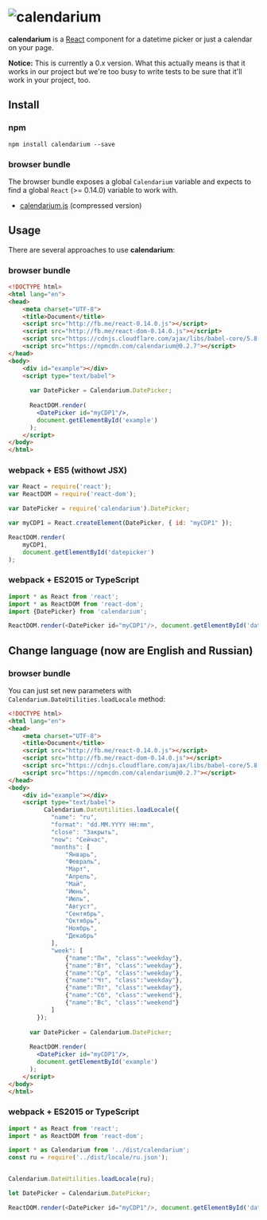 # ![calendarium](https://cdn.rawgit.com/sumbad/calendarium/master/docs/images/main.PNG)


**calendarium** is a [React](http://facebook.github.io/react/) component for a datetime picker or just a calendar on your page.

**Notice:** This is currently a 0.x version. What this actually means is that it works in our project but we're too busy to write tests to be sure that it'll work in your project, too.


## Install

### npm

```
npm install calendarium --save
```

### browser bundle

The browser bundle exposes a global `Calendarium` variable and expects to find a global `React` (>= 0.14.0) variable to work with.

* [calendarium.js](https://npmcdn.com/calendarium) (compressed version)



## Usage

There are several approaches to use **calendarium**:

### browser bundle

```html
<!DOCTYPE html>
<html lang="en">
<head>
    <meta charset="UTF-8">
    <title>Document</title>
    <script src="http://fb.me/react-0.14.0.js"></script>
    <script src="http://fb.me/react-dom-0.14.0.js"></script>
    <script src="https://cdnjs.cloudflare.com/ajax/libs/babel-core/5.8.23/browser.min.js"></script>
    <script src="https://npmcdn.com/calendarium@0.2.7"></script>
</head>
<body>
    <div id="example"></div>
    <script type="text/babel">
    
      var DatePicker = Calendarium.DatePicker;
      
      ReactDOM.render(
        <DatePicker id="myCDP1"/>,
        document.getElementById('example')
      );
    </script>
</body>
</html>
```


### webpack + ES5 (withowt JSX)

```javascript    
var React = require('react');
var ReactDOM = require('react-dom');

var DatePicker = require('calendarium').DatePicker;

var myCDP1 = React.createElement(DatePicker, { id: "myCDP1" });

ReactDOM.render(
    myCDP1, 
    document.getElementById('datepicker')
);
```


### webpack + ES2015 or TypeScript

```javascript    
import * as React from 'react';
import * as ReactDOM from 'react-dom';
import {DatePicker} from 'calendarium';

ReactDOM.render(<DatePicker id="myCDP1"/>, document.getElementById('datepicker'));
```



## Change language (now are English and Russian)

### browser bundle
You can just set new parameters with `Calendarium.DateUtilities.loadLocale` method:

```html
<!DOCTYPE html>
<html lang="en">
<head>
    <meta charset="UTF-8">
    <title>Document</title>
    <script src="http://fb.me/react-0.14.0.js"></script>
    <script src="http://fb.me/react-dom-0.14.0.js"></script>
    <script src="https://cdnjs.cloudflare.com/ajax/libs/babel-core/5.8.23/browser.min.js"></script>
    <script src="https://npmcdn.com/calendarium@0.2.7"></script>
</head>
<body>
    <div id="example"></div>
    <script type="text/babel">
          Calendarium.DateUtilities.loadLocale({
            "name": "ru",
            "format": "dd.MM.YYYY HH:mm",
            "close": "Закрыть",
            "now": "Сейчас",
            "months": [
                "Январь",
                "Февраль",
                "Март",
                "Апрель",
                "Май",
                "Июнь",
                "Июль",
                "Август",
                "Сентябрь",
                "Октябрь",
                "Ноябрь",
                "Декабрь"
            ],
            "week": [
                {"name":"Пн", "class":"weekday"},
                {"name":"Вт", "class":"weekday"},
                {"name":"Ср", "class":"weekday"},
                {"name":"Чт", "class":"weekday"},
                {"name":"Пт", "class":"weekday"},
                {"name":"Сб", "class":"weekend"},
                {"name":"Вс", "class":"weekend"}
            ]
        });
    
      var DatePicker = Calendarium.DatePicker;
      
      ReactDOM.render(
        <DatePicker id="myCDP1"/>,
        document.getElementById('example')
      );
    </script>
</body>
</html>
```


### webpack + ES2015 or TypeScript

```javascript    
import * as React from 'react';
import * as ReactDOM from 'react-dom';

import * as Calendarium from '../dist/calendarium';
const ru = require('../dist/locale/ru.json');


Calendarium.DateUtilities.loadLocale(ru);

let DatePicker = Calendarium.DatePicker;

ReactDOM.render(<DatePicker id="myCDP1"/>, document.getElementById('datepicker'));
```